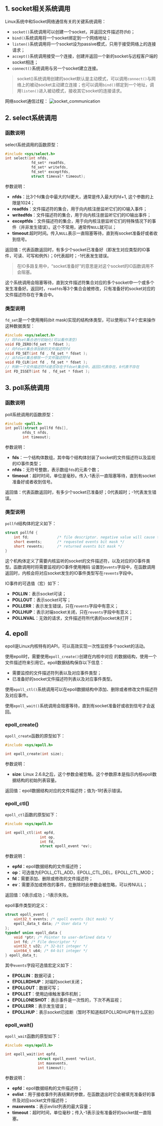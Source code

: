 ## 1. socket相关系统调用 ##

Linux系统中和Socket网络通信有关的关键系统调用：
- `socket()`系统调用可以创建一个socket，并返回文件描述符(fd)；
- `bind()`系统调用将一个socket绑定到一个网络地址；
- `listen()`系统调用将一个socket设为passive模式，只用于接受网络上的连接请求；
- `accept()`系统调用接受一个连接，创建并返回一个新的socket与远程客户端的socket相连；
- `connect()`系统调用与另一个socket建立连接。

> socket()系统调用创建的socket默认是主动模式，可以调用`connect()`与网络上的被动socket主动建立连接；也可以调用`bind()`绑定到一个地址，调用`listen()`进入被动模式，接收其它socket的连接请求。

网络socket通信过程：
![socket_communication](https://raw.githubusercontent.com/Zhan-Jie/Zhan-Jie.github.io/master/images/socket_communication.png)

## 2. select系统调用 ##

### 函数说明 ###

select系统调用的函数原型：
```c
#include <sys/select.h>
int select(int nfds, 
            fd_set* readfds,
            fd_set* writefds,
            fd_set* exceptfds,
            struct timeval* timeout);
```
参数说明：
- **nfds**：比3个fd集合中最大的fd更大，通常是传入最大的fd+1, 这个参数的上限是1024；
- **readfds**：文件描述符的集合，用于向内核注册监听它们的IO输入事件；
- **writedfds**：文件描述符的集合，用于向内核注册监听它们的IO输出事件；
- **exceptfds**：文件描述符的集合，用于向内核注册监听它们的特殊情况下的事件（并非发生错误）。这个不常用，通常传`NULL`就可以；
- **timeout**:超时时间。传入`NULL`表示一直阻塞等待，直到有socket准备好或者收到信号。

返回值：代表函数返回时，有多少个socket已准备好（即发生对应类型的IO事件，可读、可写和例外）；0代表超时；-1代表发生错误。

> 在IO多路复用中，“socket准备好”的意思是对这个socket的IO函数调用不会阻塞。

这个系统调用会阻塞等待，直到文件描述符集合对应的多个socket中一个或多个发生准备好。返回时，`readfds`等3个集合会被修改，只有准备好的socket对应的文件描述符存在于集合中。

### 类型说明 ###

`fd_set`是一个使用掩码(bit mask)实现的结构体类型，可以使用以下4个宏来操作这种数据类型：
```c
#include <sys/select.h>
// 将fdset集合进行初始化(可以看作清空)
void FD_ZERO(fd_set * fdset );
// 向fdset集合添加新的文件描述符fd
void FD_SET(int fd , fd_set * fdset );
// 从fdset集合移除一个文件描述符fd
void FD_CLR(int fd , fd_set * fdset );
// 判断一个文件描述符fd是否存在于fdset集合中。返回1代表存在，0代表不存在
int FD_ISSET(int fd , fd_set * fdset );
```

## 3. poll系统调用 ##

### 函数说明 ###

poll系统调用的函数原型：
```c
#include <poll.h>
int poll(struct pollfd fds[], 
        nfds_t nfds, 
        int timeout);
```
参数说明：
- **fds**：一个结构体数组，其中每个结构体封装了socket的文件描述符以及监视的IO事件类型；
- **nfds**：无符号整数，表示数组`fds`的元素个数；
- **timeout**：超时时间，单位是毫秒。传入-1表示一直阻塞等待，直到有socket准备好或者收到信号。

返回值：代表函数返回时，有多少个socket已准备好；0代表超时；-1代表发生错误。

### 类型说明 ###

`pollfd`结构体的定义如下：
```c
struct pollfd {
    int fd;             /* file descriptor. negative value will cause the 'events' be ignored*/
    short events;       /* requested events bit mask */
    short revents;      /* returned events bit mask */
}
```
这个机构体定义了需要内核监听的socket的文件描述符，以及对应的IO事件类型。函数调用时将需要监视的IO事件使用掩码
设置到`events`字段中，在函数调用返回时，内核会将对应socket发生的IO事件类型写在`revents`字段中。

IO事件的可选值（宏）如下：
- **POLLIN**：表示socket可读；
- **POLLOUT**：表示socket可写；
- **POLLERR**：表示发生错误，只在`revents`字段中有意义；
- **POLLHUP**：表示对端socket关闭，只在`revents`字段中有意义；
- **POLLNVAL**：无效的请求，文件描述符所代表的socket未打开；

## 4. epoll ##

epoll是Linux内核特有的API，可以高效实现一次性监控多个socket的活动。

使用epoll时，需要使用`epoll_create()`创建在内核中对应
的数据结构，使用一个文件描述符来引用它。epoll数据结构保存以下信息：
- 需要监控的文件描述符列表以及对应事件类型；
- 已准备好的socket文件描述符列表以及对应事件类型。

使用`epoll_ctl()`系统调用可以在epoll数据结构中添加、删除或者修改文件描述符及对应事件。

使用`epoll_wait()`系统调用会阻塞等待，直到有socket准备好或收到信号才会返回。

### epoll_create() ###

`epoll_create`函数的原型如下：
```c
#include <sys/epoll.h>

int epoll_create(int size);
```
参数说明：
- **size**: Linux 2.6.8之后，这个参数会被忽略。这个参数原本是指示内核epoll数据结构的初始列表容量。

返回值：epoll数据结构对应的文件描述符；值为-1时表示错误。

### epoll_ctl() ###

`epoll_ctl`函数的原型如下：
```c
#include <sys/epoll.h>

int epoll_ctl(int epfd, 
                int op, 
                int fd, 
                struct epoll_event *ev);
```
参数说明：
- **epfd**：epoll数据结构的文件描述符；
- **op**：可选值为EPOLL_CTL_ADD，EPOLL_CTL_DEL，EPOLL_CTL_MOD；
- **fd**：需要添加、删除或修改的文件描述符；
- **ev**：需要添加或修改的事件，在删除时此参数会被忽略，可以传NULL；

返回值：0表示成功；-1表示失败。

epoll事件类型的定义：
```c
struct epoll_event {
    uint32_t events; /* epoll events (bit mask) */
    epoll_data_t data; /* User data */
};
typedef union epoll_data {
    void *ptr; /* Pointer to user-defined data */
    int fd; /* File descriptor */
    uint32_t u32; /* 32-bit integer */
    uint64_t u64; /* 64-bit integer */
} epoll_data_t;
```
其中`events`字段可选值宏定义如下：
- **EPOLLIN**：数据可读；
- **EPOLLRDHUP**：对端的socket关闭；
- **EPOLLOUT**：数据可写；
- **EPOLLET**：使用边缘触发事件机制；
- **EPOLLONESHOT**：表示事件是一次性的，下次不再监视；
- **EPOLLERR**：表示发生错误；
- **EPOLLHUP**：表示socket已挂断（暂时不知道和EPOLLRDHUP有什么区别）

### epoll_wait() ###

`epoll_wait`函数的原型如下：
```c
#include <sys/epoll.h>

int epoll_wait(int epfd, 
               struct epoll_event *evlist, 
               int maxevents, 
               int timeout);
```
参数说明：
- **epfd**：epoll数据结构的文件描述符；
- **evlist**：用于接收事件列表结果的参数，在函数退出时它会被填充准备好的事件及对应socket文件描述符；
- **maxevents**：表示evlist列表的最大容量；
- **timeout**：超时时间，单位毫秒；传入-1表示没有准备好的socket就一直阻塞。

